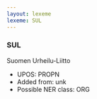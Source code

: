 ```yaml
---
layout: lexeme
lexeme: SUL
---
```


###  SUL

Suomen Urheilu-Liitto
* UPOS:  PROPN
* Added from:  unk
* Possible NER class:  ORG

